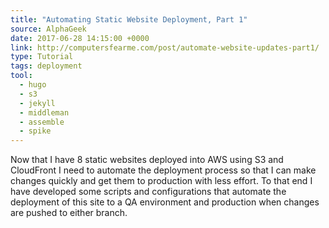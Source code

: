 ```yaml
---
title: "Automating Static Website Deployment, Part 1"
source: AlphaGeek
date: 2017-06-28 14:15:00 +0000
link: http://computersfearme.com/post/automate-website-updates-part1/
type: Tutorial
tags: deployment
tool:
  - hugo
  - s3
  - jekyll
  - middleman
  - assemble
  - spike
---
```

Now that I have 8 static websites deployed into AWS using S3 and CloudFront I need to automate the deployment process so that I can make changes quickly and get them to production with less effort. To that end I have developed some scripts and configurations that automate the deployment of this site to a QA environment and production when changes are pushed to either branch.





